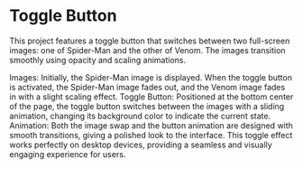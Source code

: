 # Toggle Button 

This project features a toggle button that switches between two full-screen images: one of Spider-Man and the other of Venom. The images transition smoothly using opacity and scaling animations.

Images: Initially, the Spider-Man image is displayed. When the toggle button is activated, the Spider-Man image fades out, and the Venom image fades in with a slight scaling effect.
Toggle Button: Positioned at the bottom center of the page, the toggle button switches between the images with a sliding animation, changing its background color to indicate the current state.
Animation: Both the image swap and the button animation are designed with smooth transitions, giving a polished look to the interface.
This toggle effect works perfectly on desktop devices, providing a seamless and visually engaging experience for users.

